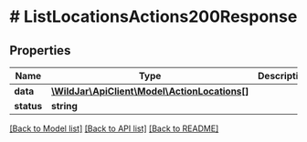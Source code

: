 # # ListLocationsActions200Response

## Properties

Name | Type | Description | Notes
------------ | ------------- | ------------- | -------------
**data** | [**\WildJar\ApiClient\Model\ActionLocations[]**](ActionLocations.md) |  | [optional]
**status** | **string** |  | [optional]

[[Back to Model list]](../../README.md#models) [[Back to API list]](../../README.md#endpoints) [[Back to README]](../../README.md)
